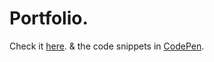 # Portfolio.
Check it [here]. & the code snippets in [CodePen].

[CodePen]: <http://codepen.io/muhammadj/>
[here]: <https://imsolitude.github.io/jquery-css3-table>
